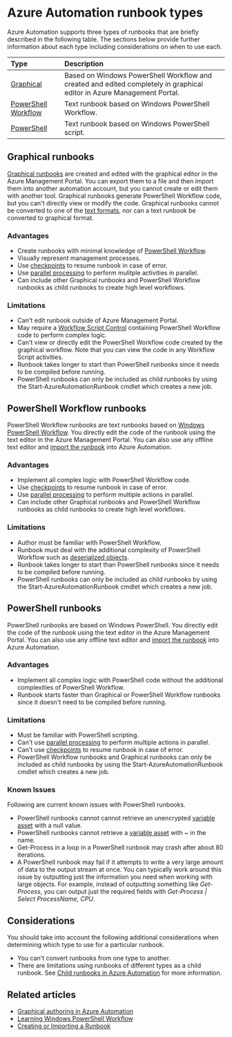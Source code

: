 <properties 
   pageTitle="Azure Automation Runbook Types"
   description="Describes the difference types of runbooks that you can use in Azure Automation and considerations that you should take into account when determining which type to use. "
   services="automation"
   documentationCenter=""
   authors="bwren"
   manager="stevenka"
   editor="tysonn" />
<tags
	ms.service="automation"
	ms.date="11/13/2015"
	wacn.date=""/>

# Azure Automation runbook types

Azure Automation supports three types of runbooks that are  briefly described in the following table.  The sections below provide further information about each type including considerations on when to use each.


| Type |  Description |
|:---|:---|
| [Graphical](#graphical-runbooks) | Based on Windows PowerShell Workflow and created and edited completely in graphical editor in Azure Management Portal. | 
| [PowerShell Workflow](#powershell-workflow-runbooks) | Text runbook based on Windows PowerShell Workflow. |
| [PowerShell](#powershell-runbooks) | Text runbook based on Windows PowerShell script. |

## Graphical runbooks

[Graphical runbooks](/documentation/articles/automation-runbook-types#graphical-runbooks) are created and edited with the graphical editor in the Azure Management Portal.  You can export them to a file and then import them into another automation account, but you cannot create or edit them with another tool.  Graphical runbooks generate PowerShell Workflow code, but you can't directly view or modify the code. Graphical runbooks cannot be converted to one of the [text formats](/documentation/articles/automation-runbook-types), nor can a text runbook be converted to graphical format.

### Advantages

- Create runbooks with minimal knowledge of [PowerShell Workflow](/documentation/articles/automation-powershell-workflow).
- Visually represent management processes.
- Use [checkpoints](/documentation/articles/automation-powershell-workflow#checkpoints) to resume runbook in case of error.
- Use [parallel processing](/documentation/articles/automation-powershell-workflow#parallel-processing) to perform mulitple activities in parallel.
- Can include other Graphical runbooks and PowerShell Workflow runbooks as child runbooks to create high level workflows.


### Limitations

- Can't edit runbook outside of Azure Management Portal.
- May require a [Workflow Script Control](/documentation/articles/automation-powershell-workflow#activities) containing PowerShell Workflow code to perform complex logic.
- Can't view or directly edit the PowerShell Workflow code created by the graphical workflow.  Note that you can view the code in any Workflow Script activities.
- Runbook takes longer to start than PowerShell runbooks since it needs to be compiled before running.
- PowerShell runbooks can only be included as child runbooks by using the Start-AzureAutomationRunbook cmdlet which creates a new job.


## PowerShell Workflow runbooks

PowerShell Workflow runbooks are text runbooks based on [Windows PowerShell Workflow](/documentation/articles/automation-powershell-workflow).  You directly edit the code of the runbook using the text editor in the Azure Management Portal.  You can also use any offline text editor and [import the runbook](/documentation/articles/automation-creating-importing-runbook) into Azure Automation.

### Advantages

- Implement all complex logic with PowerShell Workflow code.
- Use [checkpoints](/documentation/articles/automation-powershell-workflow#checkpoints) to resume runbook in case of error.
- Use [parallel processing](/documentation/articles/automation-powershell-workflow#parallel-processing) to perform multiple actions in parallel.
- Can include other Graphical runbooks and PowerShell Workflow runbooks as child runbooks to create high level workflows.


### Limitations

- Author must be familiar with PowerShell Workflow.
- Runbook must deal with the additional complexity of PowerShell Workflow such as [deserialized objects](/documentation/articles/automation-powershell-workflow#code-changes).
- Runbook takes longer to start than PowerShell runbooks since it needs to be compiled before running.
- PowerShell runbooks can only be included as child runbooks by using the Start-AzureAutomationRunbook cmdlet which creates a new job.


## PowerShell runbooks

PowerShell runbooks are based on Windows PowerShell.  You directly edit the code of the runbook using the text editor in the Azure Management Portal.  You can also use any offline text editor and [import the runbook](/documentation/articles/automation-creating-importing-runbook) into Azure Automation.

### Advantages

- Implement all complex logic with PowerShell code without the additional complexities of PowerShell Workflow. 
- Runbook starts faster than Graphical or PowerShell Workflow runbooks since it doesn't need to be compiled before running.

### Limitations

- Must be familiar with PowerShell scripting.
- Can't use [parallel processing](/documentation/articles/automation-powershell-workflow#parallel-processing) to perform multiple actions in parallel.
- Can't use [checkpoints](/documentation/articles/automation-powershell-workflow#checkpoints) to resume runbook in case of error.
- PowerShell Workflow runbooks and Graphical runbooks can only be included as child runbooks by using the Start-AzureAutomationRunbook cmdlet which creates a new job.

### Known Issues
Following are current known issues with PowerShell runbooks.

- PowerShell runbooks cannot cannot retrieve an unencrypted [variable asset](/documentation/articles/automation-variables) with a null value.
- PowerShell runbooks cannot retrieve a [variable asset](/documentation/articles/automation-variables) with *~* in the name.
- Get-Process in a loop in a PowerShell runbook may crash after about 80 iterations. 
- A PowerShell runbook may fail if it attempts to write a very large amount of data to the output stream at once.   You can typically work around this issue by outputting just the information you need when working with large objects.  For example, instead of outputting something like *Get-Process*, you can output just the required fields with *Get-Process | Select ProcessName, CPU*.

## Considerations

You should take into account the following additional considerations when determining which type to use for a particular runbook.

- You can't convert runbooks from one type to another.
- There are limitations using runbooks of different types as a child runbook.  See [Child runbooks in Azure Automation](/documentation/articles/automation-child-runbooks) for more information.



  
## Related articles

- [Graphical authoring in Azure Automation](/documentation/articles/automation-graphical-authoring-intro)
- [Learning Windows PowerShell Workflow](/documentation/articles/automation-powershell-workflow)
- [Creating or Importing a Runbook](/documentation/articles/automation-creating-importing-runbook)


